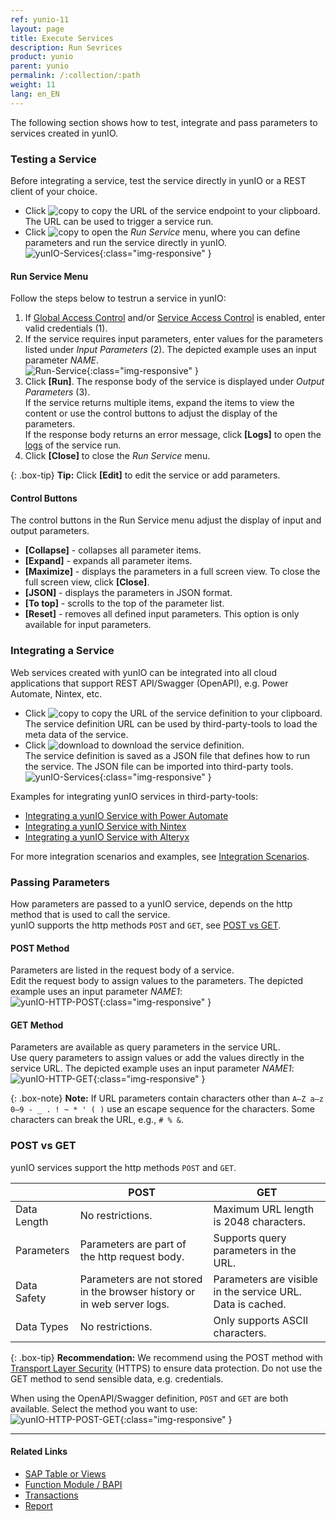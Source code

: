 ```yaml
---
ref: yunio-11
layout: page
title: Execute Services
description: Run Sevrices
product: yunio
parent: yunio
permalink: /:collection/:path
weight: 11
lang: en_EN
---
```


The following section shows how to test, integrate and pass parameters to services created in yunIO.

### Testing a Service

Before integrating a service, test the service directly in yunIO or a REST client of your choice.

- Click ![copy](/img/content/yunio/icons/copyURL.png) to copy the URL of the service endpoint to your clipboard. The URL can be used to trigger a service run.
- Click ![copy](/img/content/yunio/icons/run.png) to open the *Run Service* menu, where you can define parameters and run the service directly in yunIO.<br>
![yunIO-Services](/img/content/yunio/yunio-run-services1.png){:class="img-responsive" }

#### Run Service Menu

Follow the steps below to testrun a service in yunIO:
1. If [Global Access Control](./access-control#global-access-control) and/or [Service Access Control](./access-control#service-access-control) is enabled, enter valid credentials (1).
2. If the service requires input parameters, enter values for the parameters listed under *Input Parameters* (2).
The depicted example uses an input parameter *NAME*.<br>
![Run-Service](/img/content/yunio/run-service.png){:class="img-responsive" }
3. Click **[Run]**. The response body of the service is displayed under *Output Parameters* (3).<br>
If the service returns multiple items, expand the items to view the content or use the control buttons to adjust the display of the parameters.<br>
If the response body returns an error message, click **[Logs]** to open the [logs](./logs) of the service run.
5. Click **[Close]** to close the *Run Service* menu.

{: .box-tip}
**Tip:** Click **[Edit]** to edit the service or add parameters.

#### Control Buttons

The control buttons in the Run Service menu adjust the display of input and output parameters.

- **[Collapse]** - collapses all parameter items.
- **[Expand]** - expands all parameter items.
- **[Maximize]** - displays the parameters in a full screen view. To close the full screen view, click **[Close]**.
- **[JSON]** - displays the parameters in JSON format.
- **[To top]** - scrolls to the top of the parameter list.
- **[Reset]** - removes all defined input parameters. This option is only available for input parameters.

### Integrating a Service

Web services created with yunIO can be integrated into all cloud applications that support REST API/Swagger (OpenAPI), e.g. Power Automate, Nintex, etc.

- Click ![copy](/img/content/yunio/icons/copyURL.png) to copy the URL of the service definition to your clipboard.<br>
The service definition URL can be used by third-party-tools to load the meta data of the service.
- Click ![download](/img/content/yunio/icons/download.png) to download the service definition.<br>
The service definition is saved as a JSON file that defines how to run the service. 
The JSON file can be imported into third-party tools.<br>
![yunIO-Services](/img/content/yunio/yunio-run-services-https.png){:class="img-responsive" }

Examples for integrating yunIO services in third-party-tools:
- [Integrating a yunIO Service with Power Automate](https://kb.theobald-software.com/yunio/integrating-a-yunio-service-with-power-automate)
- [Integrating a yunIO Service with Nintex](https://kb.theobald-software.com/yunio/integrating-a-yunio-service-with-nintex)
- [Integrating a yunIO Service with Alteryx](https://kb.theobald-software.com/yunio/integrating-a-yunio-service-with-alteryx)

For more integration scenarios and examples, see [Integration Scenarios](./integration). 

<!---
- [Running a yunIO Service in Postman](https://kb.theobald-software.com/yunio/running-a-yunio-service-in-postman)
- [Running a yunIO Service in SwaggerHub](https://kb.theobald-software.com/yunio/running-a-yunio-service-in-swagger-hub)
-->

### Passing Parameters

How parameters are passed to a yunIO service, depends on the http method that is used to call the service.<br>
yunIO supports the http methods `POST` and `GET`, see [POST vs GET](#post-vs-get).

#### POST Method
Parameters are listed in the request body of a service. <br>
Edit the request body to assign values to the parameters. The depicted example uses an input parameter *NAME1*:<br>
![yunIO-HTTP-POST](/img/content/yunio/http-post.png){:class="img-responsive" }

#### GET Method
Parameters are available as query parameters in the service URL. <br>
Use query parameters to assign values or add the values directly in the service URL. The depicted example uses an input parameter *NAME1*:<br>
![yunIO-HTTP-GET](/img/content/yunio/http-get.png){:class="img-responsive" }

{: .box-note}
**Note:** If URL parameters contain characters other than `A–Z a–z 0–9 - _ . ! ~ * ' ( )` use an escape sequence for the characters. Some characters can break the URL, e.g., `# % &`.

### POST vs GET
yunIO services support the http methods `POST` and `GET`.

|  | POST | GET |
|--|-----|------|
| Data Length | No restrictions. | Maximum URL length is 2048 characters. |
| Parameters | Parameters are part of the http request body. | Supports query parameters in the URL. | 
| Data Safety | Parameters are not stored in the browser history or in web server logs. | Parameters are visible in the service URL. Data is cached. | 
| Data Types | No restrictions. | Only supports ASCII characters. |

{: .box-tip}
**Recommendation:** We recommend using the POST method with [Transport Layer Security](./server-settings) (HTTPS) to ensure data protection. 
Do not use the GET method to send sensible data, e.g. credentials.

When using the OpenAPI/Swagger definition, `POST` and `GET` are both available. Select the method you want to use:<br>
![yunIO-HTTP-POST-GET](/img/content/yunio/http-post-get.png){:class="img-responsive" }


*****
#### Related Links
- [SAP Table or Views](./table-and-views)
- [Function Module / BAPI](./bapis-and-function-modules)
- [Transactions](./transactions)
- [Report](./report)